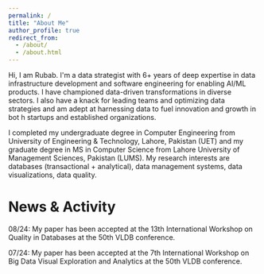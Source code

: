 ```yaml
---
permalink: /
title: "About Me"
author_profile: true
redirect_from: 
  - /about/
  - /about.html
---
```


Hi, I am Rubab. I'm a data strategist with 6+ years of deep expertise in data infrastructure development and software engineering for enabling AI/ML products.
I have championed data-driven transformations in diverse sectors. I also have a knack for leading teams and optimizing data strategies and am adept at harnessing data to fuel innovation and growth in bot
h startups and established organizations.

I completed my undergraduate degree in Computer Engineering from University of Engineering & Technology, Lahore, Pakistan (UET) and my graduate degree in MS in Computer Science from Lahore University of
Management Sciences, Pakistan (LUMS). My research interests are databases (transactional + analytical), data management systems, data visualizations, data quality.


# News & Activity

<p> 08/24: My paper has been accepted at the 13th International Workshop on Quality in Databases at the 50th VLDB conference. </p>


<p> 07/24: My paper has been accepted at the 7th International Workshop on Big Data Visual Exploration and Analytics at the 50th VLDB conference. </p>